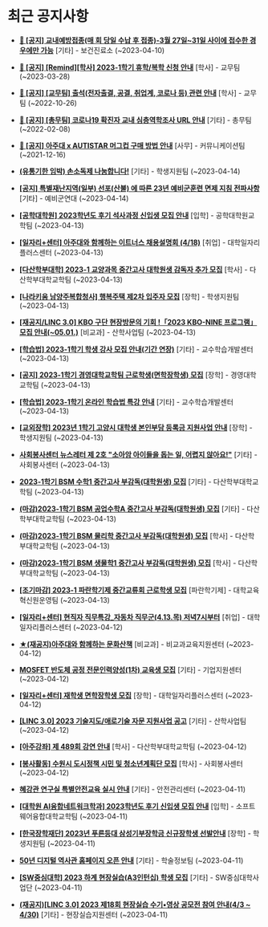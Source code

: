 # 최근 공지사항

* **[📌 [공지] 교내예방접종(매 회 당일 수납 후 접종)-3월 27일~31일 사이에 접수한 경우에만 가능](http://ajou.ac.kr/kr/ajou/notice.do?mode=view&amp;articleNo=213240&amp;article.offset=0&amp;articleLimit=30)**
 [기타] - 보건진료소 (~2023-04-10)

* **[📌 [공지] [Remind][학사] 2023-1학기 휴학/복학 신청 안내](http://ajou.ac.kr/kr/ajou/notice.do?mode=view&amp;articleNo=212711&amp;article.offset=0&amp;articleLimit=30)**
 [학사] - 교무팀 (~2023-03-28)

* **[📌 [공지] [교무팀] 출석(전자출결, 공결, 취업계, 코로나 등) 관련 안내](http://ajou.ac.kr/kr/ajou/notice.do?mode=view&amp;articleNo=205552&amp;article.offset=0&amp;articleLimit=30)**
 [학사] - 교무팀 (~2022-10-26)

* **[📌 [공지] [총무팀] 코로나19 확진자 교내 심층역학조사 URL 안내](http://ajou.ac.kr/kr/ajou/notice.do?mode=view&amp;articleNo=180493&amp;article.offset=0&amp;articleLimit=30)**
 [기타] - 총무팀 (~2022-02-08)

* **[📌 [공지] 아주대 x AUTISTAR 머그컵 구매 방법 안내](http://ajou.ac.kr/kr/ajou/notice.do?mode=view&amp;articleNo=147976&amp;article.offset=0&amp;articleLimit=30)**
 [사무] - 커뮤니케이션팀 (~2021-12-16)

* **[(유통기한 임박) 손소독제 나눔합니다!](http://ajou.ac.kr/kr/ajou/notice.do?mode=view&amp;articleNo=213450&amp;article.offset=0&amp;articleLimit=30)**
 [기타] - 학생지원팀 (~2023-04-14)

* **[[공지] 특별재난지역(일부) 선포(산불) 에 따른 23년 예비군훈련 면제 지침 전파사항](http://ajou.ac.kr/kr/ajou/notice.do?mode=view&amp;articleNo=213449&amp;article.offset=0&amp;articleLimit=30)**
 [기타] - 예비군연대 (~2023-04-14)

* **[[공학대학원] 2023학년도 후기 석사과정 신입생 모집 안내](http://ajou.ac.kr/kr/ajou/notice.do?mode=view&amp;articleNo=213446&amp;article.offset=0&amp;articleLimit=30)**
 [입학] - 공학대학원교학팀 (~2023-04-13)

* **[[일자리+센터] 아주대와 함께하는 이트너스 채용설명회 (4/18)](http://ajou.ac.kr/kr/ajou/notice.do?mode=view&amp;articleNo=213444&amp;article.offset=0&amp;articleLimit=30)**
 [취업] - 대학일자리플러스센터 (~2023-04-13)

* **[[다산학부대학] 2023-1 교양과목 중간고사 대학원생 감독자 추가 모집](http://ajou.ac.kr/kr/ajou/notice.do?mode=view&amp;articleNo=213441&amp;article.offset=0&amp;articleLimit=30)**
 [학사] - 다산학부대학교학팀 (~2023-04-13)

* **[[나라키움 남양주복합청사] 행복주택 제2차 입주자 모집](http://ajou.ac.kr/kr/ajou/notice.do?mode=view&amp;articleNo=213436&amp;article.offset=0&amp;articleLimit=30)**
 [장학] - 학생지원팀 (~2023-04-13)

* **[[재공지/LINC 3.0] KBO 구단 현장방문의 기회 !「2023 KBO-NINE 프로그램」모집 안내(~05.01.)](http://ajou.ac.kr/kr/ajou/notice.do?mode=view&amp;articleNo=213433&amp;article.offset=0&amp;articleLimit=30)**
 [비교과] - 산학사업팀 (~2023-04-13)

* **[[학습법] 2023-1학기 학생 강사 모집 안내(기간 연장)](http://ajou.ac.kr/kr/ajou/notice.do?mode=view&amp;articleNo=213432&amp;article.offset=0&amp;articleLimit=30)**
 [기타] - 교수학습개발센터 (~2023-04-13)

* **[[공지] 2023-1학기 경영대학교학팀 근로학생(면학장학생) 모집](http://ajou.ac.kr/kr/ajou/notice.do?mode=view&amp;articleNo=213427&amp;article.offset=0&amp;articleLimit=30)**
 [장학] - 경영대학교학팀 (~2023-04-13)

* **[[학습법] 2023-1학기 온라인 학습법 특강 안내](http://ajou.ac.kr/kr/ajou/notice.do?mode=view&amp;articleNo=213426&amp;article.offset=0&amp;articleLimit=30)**
 [기타] - 교수학습개발센터 (~2023-04-13)

* **[[교외장학] 2023년 1학기 고양시 대학생 본인부담 등록금 지원사업 안내](http://ajou.ac.kr/kr/ajou/notice.do?mode=view&amp;articleNo=213419&amp;article.offset=0&amp;articleLimit=30)**
 [장학] - 학생지원팀 (~2023-04-13)

* **[사회봉사센터 뉴스레터 제 2호 &quot;소아암 아이들을 돕는 일, 어렵지 않아요!&quot;](http://ajou.ac.kr/kr/ajou/notice.do?mode=view&amp;articleNo=213416&amp;article.offset=0&amp;articleLimit=30)**
 [기타] - 사회봉사센터 (~2023-04-13)

* **[2023-1학기 BSM 수학1 중간고사 부감독(대학원생) 모집](http://ajou.ac.kr/kr/ajou/notice.do?mode=view&amp;articleNo=213415&amp;article.offset=0&amp;articleLimit=30)**
 [기타] - 다산학부대학교학팀 (~2023-04-13)

* **[(마감)2023-1학기 BSM 공업수학A 중간고사 부감독(대학원생) 모집](http://ajou.ac.kr/kr/ajou/notice.do?mode=view&amp;articleNo=213412&amp;article.offset=0&amp;articleLimit=30)**
 [기타] - 다산학부대학교학팀 (~2023-04-13)

* **[(마감)2023-1학기 BSM 물리학 중간고사 부감독(대학원생) 모집](http://ajou.ac.kr/kr/ajou/notice.do?mode=view&amp;articleNo=213410&amp;article.offset=0&amp;articleLimit=30)**
 [학사] - 다산학부대학교학팀 (~2023-04-13)

* **[(마감)2023-1학기 BSM 생물학1 중간고사 부감독(대학원생) 모집](http://ajou.ac.kr/kr/ajou/notice.do?mode=view&amp;articleNo=213409&amp;article.offset=0&amp;articleLimit=30)**
 [학사] - 다산학부대학교학팀 (~2023-04-13)

* **[[조기마감] 2023-1 파란학기제 중간교류회 근로학생 모집](http://ajou.ac.kr/kr/ajou/notice.do?mode=view&amp;articleNo=213401&amp;article.offset=0&amp;articleLimit=30)**
 [파란학기제] - 대학교육혁신원운영팀 (~2023-04-13)

* **[[일자리+센터] 현직자 직무특강_자동차 직무군(4.13.목) 저녁7시부터](http://ajou.ac.kr/kr/ajou/notice.do?mode=view&amp;articleNo=213395&amp;article.offset=0&amp;articleLimit=30)**
 [취업] - 대학일자리플러스센터 (~2023-04-12)

* **[★(재공지)아주대와 함께하는 문화산책](http://ajou.ac.kr/kr/ajou/notice.do?mode=view&amp;articleNo=213393&amp;article.offset=0&amp;articleLimit=30)**
 [비교과] - 비교과교육지원센터 (~2023-04-12)

* **[MOSFET 반도체 공정 전문인력양성(1차) 교육생 모집](http://ajou.ac.kr/kr/ajou/notice.do?mode=view&amp;articleNo=213392&amp;article.offset=0&amp;articleLimit=30)**
 [기타] - 기업지원센터 (~2023-04-12)

* **[[일자리+센터] 재학생 면학장학생 모집](http://ajou.ac.kr/kr/ajou/notice.do?mode=view&amp;articleNo=213389&amp;article.offset=0&amp;articleLimit=30)**
 [장학] - 대학일자리플러스센터 (~2023-04-12)

* **[[LINC 3.0] 2023 기술지도/애로기술 자문 지원사업 공고](http://ajou.ac.kr/kr/ajou/notice.do?mode=view&amp;articleNo=213388&amp;article.offset=0&amp;articleLimit=30)**
 [기타] - 산학사업팀 (~2023-04-12)

* **[[아주강좌] 제 489회 강연 안내](http://ajou.ac.kr/kr/ajou/notice.do?mode=view&amp;articleNo=213373&amp;article.offset=0&amp;articleLimit=30)**
 [학사] - 다산학부대학교학팀 (~2023-04-12)

* **[[봉사활동] 수원시 도시정책 시민 및 청소년계획단 모집](http://ajou.ac.kr/kr/ajou/notice.do?mode=view&amp;articleNo=213367&amp;article.offset=0&amp;articleLimit=30)**
 [학사] - 사회봉사센터 (~2023-04-12)

* **[혜강관 연구실 특별안전교육 실시 안내](http://ajou.ac.kr/kr/ajou/notice.do?mode=view&amp;articleNo=213361&amp;article.offset=0&amp;articleLimit=30)**
 [기타] - 안전관리센터 (~2023-04-11)

* **[[대학원 AI융합네트워크학과] 2023학년도 후기 신입생 모집 안내](http://ajou.ac.kr/kr/ajou/notice.do?mode=view&amp;articleNo=213359&amp;article.offset=0&amp;articleLimit=30)**
 [입학] - 소프트웨어융합대학교학팀 (~2023-04-11)

* **[[한국장학재단] 2023년 푸른등대 삼성기부장학금 신규장학생 선발안내](http://ajou.ac.kr/kr/ajou/notice.do?mode=view&amp;articleNo=213353&amp;article.offset=0&amp;articleLimit=30)**
 [장학] - 학생지원팀 (~2023-04-11)

* **[50년 디지털 역사관 홈페이지 오픈 안내](http://ajou.ac.kr/kr/ajou/notice.do?mode=view&amp;articleNo=213352&amp;article.offset=0&amp;articleLimit=30)**
 [기타] - 학술정보팀 (~2023-04-11)

* **[[SW중심대학] 2023 하계 현장실습(A3인턴십) 학생 모집](http://ajou.ac.kr/kr/ajou/notice.do?mode=view&amp;articleNo=213323&amp;article.offset=0&amp;articleLimit=30)**
 [기타] - SW중심대학사업단 (~2023-04-11)

* **[(재공지)[LINC 3.0] 2023 제18회 현장실습 수기•영상 공모전 참여 안내(4/3 ~ 4/30)](http://ajou.ac.kr/kr/ajou/notice.do?mode=view&amp;articleNo=213321&amp;article.offset=0&amp;articleLimit=30)**
 [기타] - 현장실습지원센터 (~2023-04-11)
